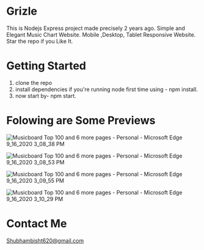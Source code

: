 # Grizle
This is Nodejs Express project made precisely 2 years ago.
Simple and Elegant Music Chart Website.
Mobile ,Desktop, Tablet Responsive Website.
Star the repo if you Like It.

# Getting Started
1. clone the repo
2. install dependencies if you're running node first time using - 
   npm install.
3. now start by- 
   npm start.
   
# Folowing are Some Previews    

![Musicboard Top 100 and 6 more pages - Personal - Microsoft​ Edge 9_16_2020 3_08_38 PM](https://user-images.githubusercontent.com/43784961/93371954-cc8c6500-f870-11ea-9800-900c97910763.png)


![Musicboard Top 100 and 6 more pages - Personal - Microsoft​ Edge 9_16_2020 3_08_53 PM](https://user-images.githubusercontent.com/43784961/93372468-8f74a280-f871-11ea-99c5-4a58c76ca533.png)


![Musicboard Top 100 and 6 more pages - Personal - Microsoft​ Edge 9_16_2020 3_09_55 PM](https://user-images.githubusercontent.com/43784961/93372735-eb3f2b80-f871-11ea-9a53-92803737a900.png)


![Musicboard Top 100 and 6 more pages - Personal - Microsoft​ Edge 9_16_2020 3_10_29 PM](https://user-images.githubusercontent.com/43784961/93372770-001bbf00-f872-11ea-900c-f8ee1a082c9f.png)


# Contact Me
 Shubhambisht620@gmail.com
